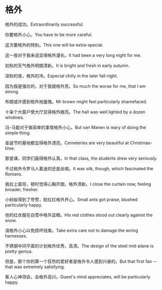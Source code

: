 # 格外

<p><span class="chinese">格外的成功。</span><span class="english">Extraordinarily successful.</span></p>

<p><span class="chinese">你要格外小心。</span><span class="english">You have to be more careful.</span></p>

<p><span class="chinese">这次要格外的特别。</span><span class="english">This one will be extra-special.</span></p>

<p><span class="chinese">这一夜对于我来说显得格外漫长。</span><span class="english">It had been a very long night for me.</span></p>

<p><span class="chinese">初秋的天气格外明朗清新。</span><span class="english">It is bright and fresh in early autumn.</span></p>

<p><span class="chinese">深秋的夜，格外的冷。</span><span class="english">Especial chilly in the later fall night.</span></p>

<p><span class="chinese">因为我是强壮的，对于我就格外苦。</span><span class="english">So much the worse for me, that I am strong.</span></p>

<p><span class="chinese">布朗或许感到格外地羞愧。</span><span class="english">Mr brown might feel particularly shamefaced.</span></p>

<p><span class="chinese">十来个大窗户使大厅显得格外敞亮。</span><span class="english">The hall was well lighted by a dozen windows.</span></p>

<p><span class="chinese">冯-马能对于做简单的事情格外小心。</span><span class="english">But van Manen is wary of doing the simple thing.</span></p>

<p><span class="chinese">圣诞节时墓地都显得格外漂亮。</span><span class="english">Cemeteries are very beautiful at Christmas-time.</span></p>

<p><span class="chinese">那堂课，同学们画得格外认真。</span><span class="english">In that class, the students drew very seriously.</span></p>

<p><span class="chinese">不过格外令罗马人着迷的还是丝绸。</span><span class="english">It was silk, though, which fascinated the Romans.</span></p>

<p><span class="chinese">我拉上窗帘，顿时觉得心胸开朗，格外清新。</span><span class="english">I close the curtain now, feeling broader, fresher.</span></p>

<p><span class="chinese">小蚂蚁得到了夸赞，脸红红格外开心。</span><span class="english">Small ants got praise, blushed particularly happy.</span></p>

<p><span class="chinese">他的红衣服在白雪中格外显眼。</span><span class="english">His red clothes stood out clearly against the snow.</span></p>

<p><span class="chinese">请格外小心以免损坏线束。</span><span class="english">Take extra care not to damage the wiring harnesses.</span></p>

<p><span class="chinese">不锈钢中间平面的计划格外优秀，高清。</span><span class="english">The design of the steel mid-plane is pretty genius.</span></p>

<p><span class="chinese">但是，那个你的第一个狂热的爱好者是格外令人感到兴奋的。</span><span class="english">But that first fan -- that was extremely satisfying.</span></p>

<p><span class="chinese">客人心神领会，会格外高兴。</span><span class="english">Guest's mind appreciates, will be particularly happy.</span></p>

